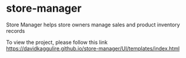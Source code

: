 # store-manager
Store Manager helps store owners manage sales and product inventory records

To view the project, please follow this link
https://davidkaggulire.github.io/store-manager/UI/templates/index.html
